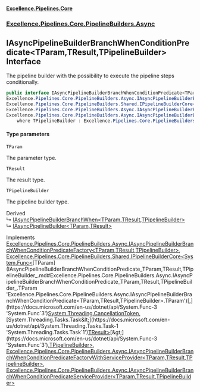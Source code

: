 #### [Excellence.Pipelines.Core](Excellence.Pipelines.md 'Excellence.Pipelines')
### [Excellence.Pipelines.Core.PipelineBuilders.Async](Excellence.Pipelines.md#Excellence.Pipelines.Core.PipelineBuilders.Async 'Excellence.Pipelines.Core.PipelineBuilders.Async')

## IAsyncPipelineBuilderBranchWhenConditionPredicate<TParam,TResult,TPipelineBuilder> Interface

The pipeline builder with the possibility to execute the pipeline steps conditionally.

```csharp
public interface IAsyncPipelineBuilderBranchWhenConditionPredicate<TParam,TResult,TPipelineBuilder> :
Excellence.Pipelines.Core.PipelineBuilders.Async.IAsyncPipelineBuilderBranchWhenConditionPredicateFactory<TParam, TResult, TPipelineBuilder>,
Excellence.Pipelines.Core.PipelineBuilders.Shared.IPipelineBuilderCore<System.Func<TParam, System.Threading.CancellationToken, System.Threading.Tasks.Task<TResult>>, TPipelineBuilder>,
Excellence.Pipelines.Core.PipelineBuilders.Async.IAsyncPipelineBuilderBranchWhenConditionPredicateFactoryWithServiceProvider<TParam, TResult, TPipelineBuilder>,
Excellence.Pipelines.Core.PipelineBuilders.Async.IAsyncPipelineBuilderBranchWhenConditionPredicateServiceProvider<TParam, TResult, TPipelineBuilder>
    where TPipelineBuilder : Excellence.Pipelines.Core.PipelineBuilders.Async.IAsyncPipelineBuilderBranchWhenConditionPredicate<TParam, TResult, TPipelineBuilder>
```
#### Type parameters

<a name='Excellence.Pipelines.Core.PipelineBuilders.Async.IAsyncPipelineBuilderBranchWhenConditionPredicate_TParam,TResult,TPipelineBuilder_.TParam'></a>

`TParam`

The parameter type.

<a name='Excellence.Pipelines.Core.PipelineBuilders.Async.IAsyncPipelineBuilderBranchWhenConditionPredicate_TParam,TResult,TPipelineBuilder_.TResult'></a>

`TResult`

The result type.

<a name='Excellence.Pipelines.Core.PipelineBuilders.Async.IAsyncPipelineBuilderBranchWhenConditionPredicate_TParam,TResult,TPipelineBuilder_.TPipelineBuilder'></a>

`TPipelineBuilder`

The pipeline builder type.

Derived  
&#8627; [IAsyncPipelineBuilderBranchWhen&lt;TParam,TResult,TPipelineBuilder&gt;](IAsyncPipelineBuilderBranchWhen_TParam,TResult,TPipelineBuilder_.md 'Excellence.Pipelines.Core.PipelineBuilders.Async.IAsyncPipelineBuilderBranchWhen<TParam,TResult,TPipelineBuilder>')  
&#8627; [IAsyncPipelineBuilder&lt;TParam,TResult&gt;](IAsyncPipelineBuilder_TParam,TResult_.md 'Excellence.Pipelines.Core.PipelineBuilders.IAsyncPipelineBuilder<TParam,TResult>')

Implements [Excellence.Pipelines.Core.PipelineBuilders.Async.IAsyncPipelineBuilderBranchWhenConditionPredicateFactory&lt;](IAsyncPipelineBuilderBranchWhenConditionPredicateFactory_TParam,TResult,TPipelineBuilder_.md 'Excellence.Pipelines.Core.PipelineBuilders.Async.IAsyncPipelineBuilderBranchWhenConditionPredicateFactory<TParam,TResult,TPipelineBuilder>')[TParam](IAsyncPipelineBuilderBranchWhenConditionPredicate_TParam,TResult,TPipelineBuilder_.md#Excellence.Pipelines.Core.PipelineBuilders.Async.IAsyncPipelineBuilderBranchWhenConditionPredicate_TParam,TResult,TPipelineBuilder_.TParam 'Excellence.Pipelines.Core.PipelineBuilders.Async.IAsyncPipelineBuilderBranchWhenConditionPredicate<TParam,TResult,TPipelineBuilder>.TParam')[,](IAsyncPipelineBuilderBranchWhenConditionPredicateFactory_TParam,TResult,TPipelineBuilder_.md 'Excellence.Pipelines.Core.PipelineBuilders.Async.IAsyncPipelineBuilderBranchWhenConditionPredicateFactory<TParam,TResult,TPipelineBuilder>')[TResult](IAsyncPipelineBuilderBranchWhenConditionPredicate_TParam,TResult,TPipelineBuilder_.md#Excellence.Pipelines.Core.PipelineBuilders.Async.IAsyncPipelineBuilderBranchWhenConditionPredicate_TParam,TResult,TPipelineBuilder_.TResult 'Excellence.Pipelines.Core.PipelineBuilders.Async.IAsyncPipelineBuilderBranchWhenConditionPredicate<TParam,TResult,TPipelineBuilder>.TResult')[,](IAsyncPipelineBuilderBranchWhenConditionPredicateFactory_TParam,TResult,TPipelineBuilder_.md 'Excellence.Pipelines.Core.PipelineBuilders.Async.IAsyncPipelineBuilderBranchWhenConditionPredicateFactory<TParam,TResult,TPipelineBuilder>')[TPipelineBuilder](IAsyncPipelineBuilderBranchWhenConditionPredicate_TParam,TResult,TPipelineBuilder_.md#Excellence.Pipelines.Core.PipelineBuilders.Async.IAsyncPipelineBuilderBranchWhenConditionPredicate_TParam,TResult,TPipelineBuilder_.TPipelineBuilder 'Excellence.Pipelines.Core.PipelineBuilders.Async.IAsyncPipelineBuilderBranchWhenConditionPredicate<TParam,TResult,TPipelineBuilder>.TPipelineBuilder')[&gt;](IAsyncPipelineBuilderBranchWhenConditionPredicateFactory_TParam,TResult,TPipelineBuilder_.md 'Excellence.Pipelines.Core.PipelineBuilders.Async.IAsyncPipelineBuilderBranchWhenConditionPredicateFactory<TParam,TResult,TPipelineBuilder>'), [Excellence.Pipelines.Core.PipelineBuilders.Shared.IPipelineBuilderCore&lt;](IPipelineBuilderCore_TPipelineDelegate,TPipelineBuilder_.md 'Excellence.Pipelines.Core.PipelineBuilders.Shared.IPipelineBuilderCore<TPipelineDelegate,TPipelineBuilder>')[System.Func&lt;](https://docs.microsoft.com/en-us/dotnet/api/System.Func-3 'System.Func`3')[TParam](IAsyncPipelineBuilderBranchWhenConditionPredicate_TParam,TResult,TPipelineBuilder_.md#Excellence.Pipelines.Core.PipelineBuilders.Async.IAsyncPipelineBuilderBranchWhenConditionPredicate_TParam,TResult,TPipelineBuilder_.TParam 'Excellence.Pipelines.Core.PipelineBuilders.Async.IAsyncPipelineBuilderBranchWhenConditionPredicate<TParam,TResult,TPipelineBuilder>.TParam')[,](https://docs.microsoft.com/en-us/dotnet/api/System.Func-3 'System.Func`3')[System.Threading.CancellationToken](https://docs.microsoft.com/en-us/dotnet/api/System.Threading.CancellationToken 'System.Threading.CancellationToken')[,](https://docs.microsoft.com/en-us/dotnet/api/System.Func-3 'System.Func`3')[System.Threading.Tasks.Task&lt;](https://docs.microsoft.com/en-us/dotnet/api/System.Threading.Tasks.Task-1 'System.Threading.Tasks.Task`1')[TResult](IAsyncPipelineBuilderBranchWhenConditionPredicate_TParam,TResult,TPipelineBuilder_.md#Excellence.Pipelines.Core.PipelineBuilders.Async.IAsyncPipelineBuilderBranchWhenConditionPredicate_TParam,TResult,TPipelineBuilder_.TResult 'Excellence.Pipelines.Core.PipelineBuilders.Async.IAsyncPipelineBuilderBranchWhenConditionPredicate<TParam,TResult,TPipelineBuilder>.TResult')[&gt;](https://docs.microsoft.com/en-us/dotnet/api/System.Threading.Tasks.Task-1 'System.Threading.Tasks.Task`1')[&gt;](https://docs.microsoft.com/en-us/dotnet/api/System.Func-3 'System.Func`3')[,](IPipelineBuilderCore_TPipelineDelegate,TPipelineBuilder_.md 'Excellence.Pipelines.Core.PipelineBuilders.Shared.IPipelineBuilderCore<TPipelineDelegate,TPipelineBuilder>')[TPipelineBuilder](IAsyncPipelineBuilderBranchWhenConditionPredicate_TParam,TResult,TPipelineBuilder_.md#Excellence.Pipelines.Core.PipelineBuilders.Async.IAsyncPipelineBuilderBranchWhenConditionPredicate_TParam,TResult,TPipelineBuilder_.TPipelineBuilder 'Excellence.Pipelines.Core.PipelineBuilders.Async.IAsyncPipelineBuilderBranchWhenConditionPredicate<TParam,TResult,TPipelineBuilder>.TPipelineBuilder')[&gt;](IPipelineBuilderCore_TPipelineDelegate,TPipelineBuilder_.md 'Excellence.Pipelines.Core.PipelineBuilders.Shared.IPipelineBuilderCore<TPipelineDelegate,TPipelineBuilder>'), [Excellence.Pipelines.Core.PipelineBuilders.Async.IAsyncPipelineBuilderBranchWhenConditionPredicateFactoryWithServiceProvider&lt;](IAsyncPipelineBuilderBranchWhenConditionPredicateFactoryWithServiceProvider_TParam,TResult,TPipelineBuilder_.md 'Excellence.Pipelines.Core.PipelineBuilders.Async.IAsyncPipelineBuilderBranchWhenConditionPredicateFactoryWithServiceProvider<TParam,TResult,TPipelineBuilder>')[TParam](IAsyncPipelineBuilderBranchWhenConditionPredicate_TParam,TResult,TPipelineBuilder_.md#Excellence.Pipelines.Core.PipelineBuilders.Async.IAsyncPipelineBuilderBranchWhenConditionPredicate_TParam,TResult,TPipelineBuilder_.TParam 'Excellence.Pipelines.Core.PipelineBuilders.Async.IAsyncPipelineBuilderBranchWhenConditionPredicate<TParam,TResult,TPipelineBuilder>.TParam')[,](IAsyncPipelineBuilderBranchWhenConditionPredicateFactoryWithServiceProvider_TParam,TResult,TPipelineBuilder_.md 'Excellence.Pipelines.Core.PipelineBuilders.Async.IAsyncPipelineBuilderBranchWhenConditionPredicateFactoryWithServiceProvider<TParam,TResult,TPipelineBuilder>')[TResult](IAsyncPipelineBuilderBranchWhenConditionPredicate_TParam,TResult,TPipelineBuilder_.md#Excellence.Pipelines.Core.PipelineBuilders.Async.IAsyncPipelineBuilderBranchWhenConditionPredicate_TParam,TResult,TPipelineBuilder_.TResult 'Excellence.Pipelines.Core.PipelineBuilders.Async.IAsyncPipelineBuilderBranchWhenConditionPredicate<TParam,TResult,TPipelineBuilder>.TResult')[,](IAsyncPipelineBuilderBranchWhenConditionPredicateFactoryWithServiceProvider_TParam,TResult,TPipelineBuilder_.md 'Excellence.Pipelines.Core.PipelineBuilders.Async.IAsyncPipelineBuilderBranchWhenConditionPredicateFactoryWithServiceProvider<TParam,TResult,TPipelineBuilder>')[TPipelineBuilder](IAsyncPipelineBuilderBranchWhenConditionPredicate_TParam,TResult,TPipelineBuilder_.md#Excellence.Pipelines.Core.PipelineBuilders.Async.IAsyncPipelineBuilderBranchWhenConditionPredicate_TParam,TResult,TPipelineBuilder_.TPipelineBuilder 'Excellence.Pipelines.Core.PipelineBuilders.Async.IAsyncPipelineBuilderBranchWhenConditionPredicate<TParam,TResult,TPipelineBuilder>.TPipelineBuilder')[&gt;](IAsyncPipelineBuilderBranchWhenConditionPredicateFactoryWithServiceProvider_TParam,TResult,TPipelineBuilder_.md 'Excellence.Pipelines.Core.PipelineBuilders.Async.IAsyncPipelineBuilderBranchWhenConditionPredicateFactoryWithServiceProvider<TParam,TResult,TPipelineBuilder>'), [Excellence.Pipelines.Core.PipelineBuilders.Async.IAsyncPipelineBuilderBranchWhenConditionPredicateServiceProvider&lt;](IAsyncPipelineBuilderBranchWhenConditionPredicateServiceProvider_TParam,TResult,TPipelineBuilder_.md 'Excellence.Pipelines.Core.PipelineBuilders.Async.IAsyncPipelineBuilderBranchWhenConditionPredicateServiceProvider<TParam,TResult,TPipelineBuilder>')[TParam](IAsyncPipelineBuilderBranchWhenConditionPredicate_TParam,TResult,TPipelineBuilder_.md#Excellence.Pipelines.Core.PipelineBuilders.Async.IAsyncPipelineBuilderBranchWhenConditionPredicate_TParam,TResult,TPipelineBuilder_.TParam 'Excellence.Pipelines.Core.PipelineBuilders.Async.IAsyncPipelineBuilderBranchWhenConditionPredicate<TParam,TResult,TPipelineBuilder>.TParam')[,](IAsyncPipelineBuilderBranchWhenConditionPredicateServiceProvider_TParam,TResult,TPipelineBuilder_.md 'Excellence.Pipelines.Core.PipelineBuilders.Async.IAsyncPipelineBuilderBranchWhenConditionPredicateServiceProvider<TParam,TResult,TPipelineBuilder>')[TResult](IAsyncPipelineBuilderBranchWhenConditionPredicate_TParam,TResult,TPipelineBuilder_.md#Excellence.Pipelines.Core.PipelineBuilders.Async.IAsyncPipelineBuilderBranchWhenConditionPredicate_TParam,TResult,TPipelineBuilder_.TResult 'Excellence.Pipelines.Core.PipelineBuilders.Async.IAsyncPipelineBuilderBranchWhenConditionPredicate<TParam,TResult,TPipelineBuilder>.TResult')[,](IAsyncPipelineBuilderBranchWhenConditionPredicateServiceProvider_TParam,TResult,TPipelineBuilder_.md 'Excellence.Pipelines.Core.PipelineBuilders.Async.IAsyncPipelineBuilderBranchWhenConditionPredicateServiceProvider<TParam,TResult,TPipelineBuilder>')[TPipelineBuilder](IAsyncPipelineBuilderBranchWhenConditionPredicate_TParam,TResult,TPipelineBuilder_.md#Excellence.Pipelines.Core.PipelineBuilders.Async.IAsyncPipelineBuilderBranchWhenConditionPredicate_TParam,TResult,TPipelineBuilder_.TPipelineBuilder 'Excellence.Pipelines.Core.PipelineBuilders.Async.IAsyncPipelineBuilderBranchWhenConditionPredicate<TParam,TResult,TPipelineBuilder>.TPipelineBuilder')[&gt;](IAsyncPipelineBuilderBranchWhenConditionPredicateServiceProvider_TParam,TResult,TPipelineBuilder_.md 'Excellence.Pipelines.Core.PipelineBuilders.Async.IAsyncPipelineBuilderBranchWhenConditionPredicateServiceProvider<TParam,TResult,TPipelineBuilder>')
